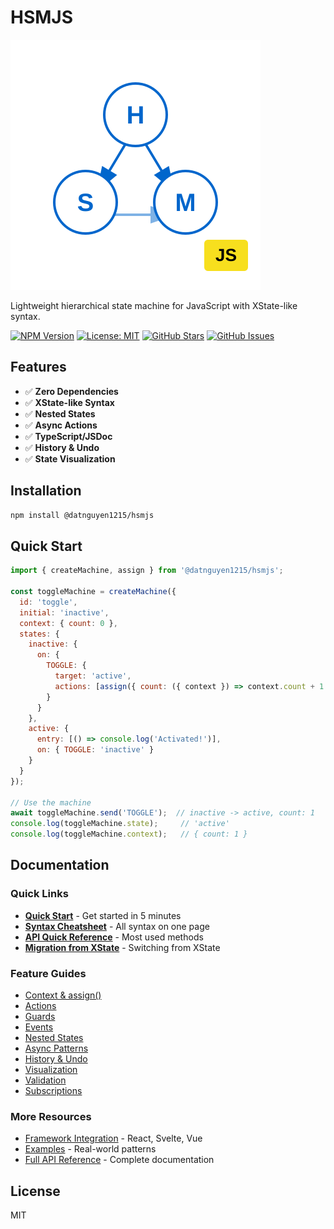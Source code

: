 # HSMJS

![HSMJS Logo](images/logo.svg)

Lightweight hierarchical state machine for JavaScript with XState-like syntax.

[![NPM Version](https://img.shields.io/npm/v/@datnguyen1215/hsmjs.svg)](https://www.npmjs.com/package/@datnguyen1215/hsmjs)
[![License: MIT](https://img.shields.io/badge/License-MIT-yellow.svg)](https://opensource.org/licenses/MIT)
[![GitHub Stars](https://img.shields.io/github/stars/datnguyen1215/hsmjs.svg)](https://github.com/datnguyen1215/hsmjs)
[![GitHub Issues](https://img.shields.io/github/issues/datnguyen1215/hsmjs.svg)](https://github.com/datnguyen1215/hsmjs/issues)

## Features

- ✅ **Zero Dependencies**
- ✅ **XState-like Syntax**
- ✅ **Nested States**
- ✅ **Async Actions**
- ✅ **TypeScript/JSDoc**
- ✅ **History & Undo**
- ✅ **State Visualization**

## Installation

```bash
npm install @datnguyen1215/hsmjs
```

## Quick Start

```javascript
import { createMachine, assign } from '@datnguyen1215/hsmjs';

const toggleMachine = createMachine({
  id: 'toggle',
  initial: 'inactive',
  context: { count: 0 },
  states: {
    inactive: {
      on: {
        TOGGLE: {
          target: 'active',
          actions: [assign({ count: ({ context }) => context.count + 1 })]
        }
      }
    },
    active: {
      entry: [() => console.log('Activated!')],
      on: { TOGGLE: 'inactive' }
    }
  }
});

// Use the machine
await toggleMachine.send('TOGGLE');  // inactive -> active, count: 1
console.log(toggleMachine.state);     // 'active'
console.log(toggleMachine.context);   // { count: 1 }
```


## Documentation

### Quick Links
- [**Quick Start**](docs/getting-started.md) - Get started in 5 minutes
- [**Syntax Cheatsheet**](docs/syntax-cheatsheet.md) - All syntax on one page
- [**API Quick Reference**](docs/api-quick-reference.md) - Most used methods
- [**Migration from XState**](docs/migration-xstate.md) - Switching from XState

### Feature Guides
- [Context & assign()](docs/features/context-management.md)
- [Actions](docs/features/actions.md)
- [Guards](docs/features/guards.md)
- [Events](docs/features/events.md)
- [Nested States](docs/features/nested-states.md)
- [Async Patterns](docs/features/async-patterns.md)
- [History & Undo](docs/features/history-undo.md)
- [Visualization](docs/features/visualization.md)
- [Validation](docs/features/validation.md)
- [Subscriptions](docs/features/subscriptions.md)

### More Resources
- [Framework Integration](docs/framework-integration.md) - React, Svelte, Vue
- [Examples](docs/examples.md) - Real-world patterns
- [Full API Reference](docs/api-reference.md) - Complete documentation

## License

MIT

